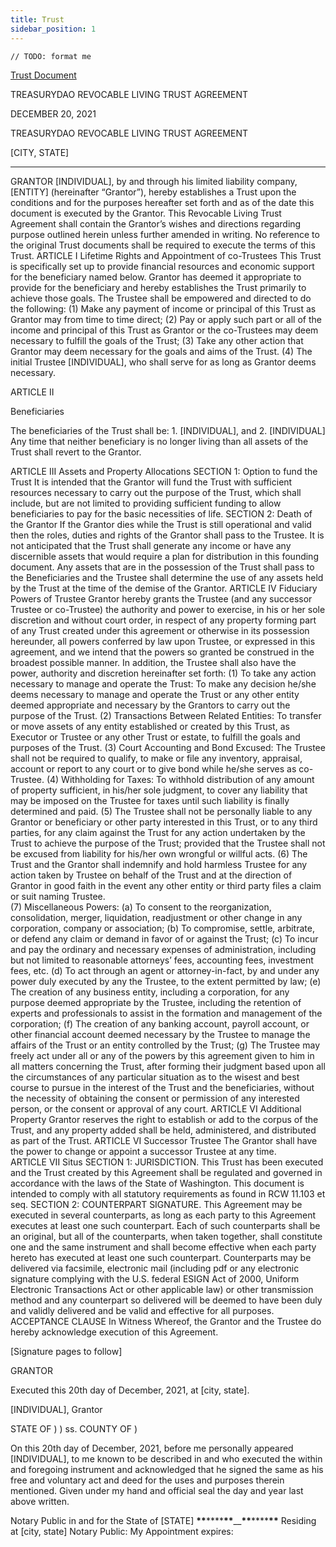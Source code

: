 ```yaml
---
title: Trust
sidebar_position: 1
---
```

```
// TODO: format me
```
[Trust Document](papers/Trust.docx)

TREASURYDAO
REVOCABLE LIVING TRUST AGREEMENT

DECEMBER 20, 2021

TREASURYDAO
REVOCABLE LIVING TRUST AGREEMENT

[CITY, STATE]

---

GRANTOR
[INDIVIDUAL], by and through his limited liability company, [ENTITY] (hereinafter “Grantor”), hereby establishes a Trust upon the conditions and for the purposes hereafter set forth and as of the date this document is executed by the Grantor.
This Revocable Living Trust Agreement shall contain the Grantor’s wishes and directions regarding purpose outlined herein unless further amended in writing. No reference to the original Trust documents shall be required to execute the terms of this Trust.
ARTICLE I
Lifetime Rights and Appointment of co-Trustees
This Trust is specifically set up to provide financial resources and economic support for the beneficiary named below. Grantor has deemed it appropriate to provide for the beneficiary and hereby establishes the Trust primarily to achieve those goals. The Trustee shall be empowered and directed to do the following:
(1) Make any payment of income or principal of this Trust as Grantor may from time to time direct;
(2) Pay or apply such part or all of the income and principal of this Trust as Grantor or the co-Trustees may deem necessary to fulfill the goals of the Trust;
(3) Take any other action that Grantor may deem necessary for the goals and aims of the Trust.
(4) The initial Trustee [INDIVIDUAL], who shall serve for as long as Grantor deems necessary.

ARTICLE II

Beneficiaries

The beneficiaries of the Trust shall be: 1. [INDIVIDUAL], and 2. [INDIVIDUAL]
Any time that neither beneficiary is no longer living than all assets of the Trust shall revert to the Grantor.

ARTICLE III
Assets and Property Allocations
SECTION 1: Option to fund the Trust
It is intended that the Grantor will fund the Trust with sufficient resources necessary to carry out the purpose of the Trust, which shall include, but are not limited to providing sufficient funding to allow beneficiaries to pay for the basic necessities of life.
SECTION 2: Death of the Grantor
If the Grantor dies while the Trust is still operational and valid then the roles, duties and rights of the Grantor shall pass to the Trustee. It is not anticipated that the Trust shall generate any income or have any discernible assets that would require a plan for distribution in this founding document. Any assets that are in the possession of the Trust shall pass to the Beneficiaries and the Trustee shall determine the use of any assets held by the Trust at the time of the demise of the Grantor.
ARTICLE IV
Fiduciary Powers of Trustee
Grantor hereby grants the Trustee (and any successor Trustee or co-Trustee) the authority and power to exercise, in his or her sole discretion and without court order, in respect of any property forming part of any Trust created under this agreement or otherwise in its possession hereunder, all powers conferred by law upon Trustee, or expressed in this agreement, and we intend that the powers so granted be construed in the broadest possible manner. In addition, the Trustee shall also have the power, authority and discretion hereinafter set forth:
(1) To take any action necessary to manage and operate the Trust: To make any decision he/she deems necessary to manage and operate the Trust or any other entity deemed appropriate and necessary by the Grantors to carry out the purpose of the Trust.
(2) Transactions Between Related Entities: To transfer or move assets of any entity established or created by this Trust, as Executor or Trustee or any other Trust or estate, to fulfill the goals and purposes of the Trust.
(3) Court Accounting and Bond Excused: The Trustee shall not be required to qualify, to make or file any inventory, appraisal, account or report to any court or to give bond while he/she serves as co-Trustee.
(4) Withholding for Taxes: To withhold distribution of any amount of property sufficient, in his/her sole judgment, to cover any liability that may be imposed on the Trustee for taxes until such liability is finally determined and paid.
(5) The Trustee shall not be personally liable to any Grantor or beneficiary or other party interested in this Trust, or to any third parties, for any claim against the Trust for any action undertaken by the Trust to achieve the purpose of the Trust; provided that the Trustee shall not be excused from liability for his/her own wrongful or willful acts.
(6) The Trust and the Grantor shall indemnify and hold harmless Trustee for any action taken by Trustee on behalf of the Trust and at the direction of Grantor in good faith in the event any other entity or third party files a claim or suit naming Trustee.  
(7) Miscellaneous Powers:
(a) To consent to the reorganization, consolidation, merger, liquidation, readjustment or other change in any corporation, company or association;
(b) To compromise, settle, arbitrate, or defend any claim or demand in favor of or against the Trust;
(c) To incur and pay the ordinary and necessary expenses of administration, including but not limited to reasonable attorneys’ fees, accounting fees, investment fees, etc.
(d) To act through an agent or attorney-in-fact, by and under any power duly executed by any the Trustee, to the extent permitted by law;
(e) The creation of any business entity, including a corporation, for any purpose deemed appropriate by the Trustee, including the retention of experts and professionals to assist in the formation and management of the corporation;
(f) The creation of any banking account, payroll account, or other financial account deemed necessary by the Trustee to manage the affairs of the Trust or an entity controlled by the Trust;
(g) The Trustee may freely act under all or any of the powers by this agreement given to him in all matters concerning the Trust, after forming their judgment based upon all the circumstances of any particular situation as to the wisest and best course to pursue in the interest of the Trust and the beneficiaries, without the necessity of obtaining the consent or permission of any interested person, or the consent or approval of any court.
ARTICLE VI
Additional Property
Grantor reserves the right to establish or add to the corpus of the Trust, and any property added shall be held, administered, and distributed as part of the Trust.
ARTICLE VI
Successor Trustee
The Grantor shall have the power to change or appoint a successor Trustee at any time.  
ARTICLE VII
Situs
SECTION 1: JURISDICTION. This Trust has been executed and the Trust created by this Agreement shall be regulated and governed in accordance with the laws of the State of Washington. This document is intended to comply with all statutory requirements as found in RCW 11.103 et seq.
SECTION 2: COUNTERPART SIGNATURE. This Agreement may be executed in several counterparts, as long as each party to this Agreement executes at least one such counterpart. Each of such counterparts shall be an original, but all of the counterparts, when taken together, shall constitute one and the same instrument and shall become effective when each party hereto has executed at least one such counterpart. Counterparts may be delivered via facsimile, electronic mail (including pdf or any electronic signature complying with the U.S. federal ESIGN Act of 2000, Uniform Electronic Transactions Act or other applicable law) or other transmission method and any counterpart so delivered will be deemed to have been duly and validly delivered and be valid and effective for all purposes.
ACCEPTANCE CLAUSE
In Witness Whereof, the Grantor and the Trustee do hereby acknowledge execution of this Agreement.

[Signature pages to follow]

GRANTOR

Executed this 20th day of December, 2021, at [city, state].

[INDIVIDUAL], Grantor

STATE OF )
) ss.
COUNTY OF )

On this 20th day of December, 2021, before me personally appeared [INDIVIDUAL], to me known to be described in and who executed the within and foregoing instrument and acknowledged that he signed the same as his free and voluntary act and deed for the uses and purposes therein mentioned. Given under my hand and official seal the day and year last above written.

Notary Public in and for the State of [STATE] **\*\***\*\*\*\***\*\***\_\_**\*\***\*\*\*\***\*\***
Residing at [city, state] Notary Public:
My Appointment expires:
